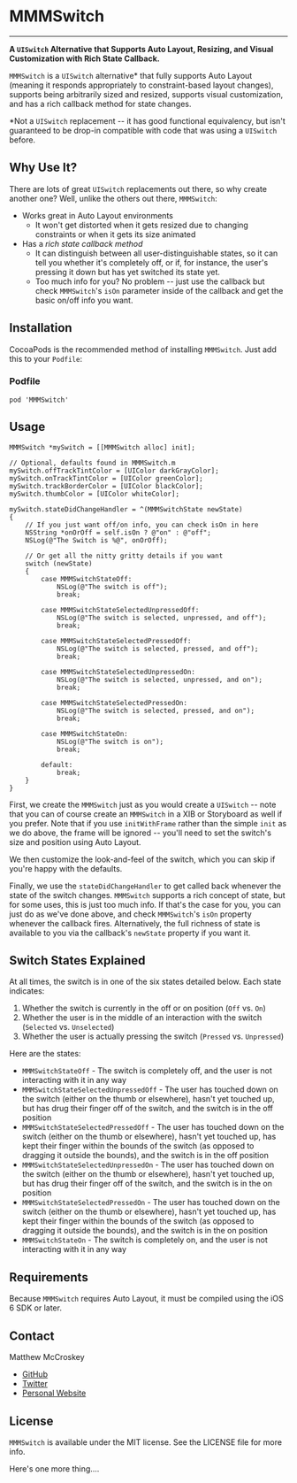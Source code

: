 # MMMSwitch
-----------

**A `UISwitch` Alternative that Supports Auto Layout, Resizing, and Visual Customization with Rich State Callback.**

`MMMSwitch` is a `UISwitch` alternative* that fully supports Auto Layout (meaning it responds appropriately to constraint-based layout changes), supports being arbitrarily sized and resized, supports visual customization, and has a rich callback method for state changes.

*Not a `UISwitch` replacement -- it has good functional equivalency, but isn't guaranteed to be drop-in compatible with code that was using a `UISwitch` before.

## Why Use It?

There are lots of great `UISwitch` replacements out there, so why create another one? Well, unlike the others out there, `MMMSwitch`:

* Works great in Auto Layout environments
	* It won't get distorted when it gets resized due to changing constraints or when it gets its size animated
* Has a *rich state callback method* 
	* It can distinguish between all user-distinguishable states, so it can tell you whether it's completely off, or if, for instance, the user's pressing it down but has yet switched its state yet. 
	* Too much info for you? No problem -- just use the callback but check `MMMSwitch`'s `isOn` parameter inside of the callback and get the basic on/off info you want.

## Installation

CocoaPods is the recommended method of installing `MMMSwitch`. Just add this to your `Podfile`:

### Podfile

```
pod 'MMMSwitch'
```

## Usage

```objc
MMMSwitch *mySwitch = [[MMMSwitch alloc] init];

// Optional, defaults found in MMMSwitch.m
mySwitch.offTrackTintColor = [UIColor darkGrayColor];
mySwitch.onTrackTintColor = [UIColor greenColor];
mySwitch.trackBorderColor = [UIColor blackColor];
mySwitch.thumbColor = [UIColor whiteColor];

mySwitch.stateDidChangeHandler = ^(MMMSwitchState newState)
{
    // If you just want off/on info, you can check isOn in here
    NSString *onOrOff = self.isOn ? @"on" : @"off";
    NSLog(@"The Switch is %@", onOrOff);
    
    // Or get all the nitty gritty details if you want
    switch (newState)
    {
        case MMMSwitchStateOff:
            NSLog(@"The switch is off");
            break;
            
        case MMMSwitchStateSelectedUnpressedOff:
            NSLog(@"The switch is selected, unpressed, and off");
            break;
            
        case MMMSwitchStateSelectedPressedOff:
            NSLog(@"The switch is selected, pressed, and off");
            break;
            
        case MMMSwitchStateSelectedUnpressedOn:
            NSLog(@"The switch is selected, unpressed, and on");
            break;
            
        case MMMSwitchStateSelectedPressedOn:
            NSLog(@"The switch is selected, pressed, and on");
            break;
            
        case MMMSwitchStateOn:
            NSLog(@"The switch is on");
            break;
            
        default:
            break;
    }
}
```
First, we create the `MMMSwitch` just as you would create a `UISwitch` -- note that you can of course create an `MMMSwitch` in a XIB or Storyboard as well if you prefer. Note that if you use `initWithFrame` rather than the simple `init` as we do above, the frame will be ignored -- you'll need to set the switch's size and position using Auto Layout.

We then customize the look-and-feel of the switch, which you can skip if you're happy with the defaults.

Finally, we use the `stateDidChangeHandler` to get called back whenever the state of the switch changes. `MMMSwitch` supports a rich concept of state, but for some uses, this is just too much info. If that's the case for you, you can just do as we've done above, and check `MMMSwitch`'s `isOn` property whenever the callback fires. Alternatively, the full richness of state is available to you via the callback's `newState` property if you want it.

## Switch States Explained

At all times, the switch is in one of the six states detailed below. Each state indicates:

1. Whether the switch is currently in the off or on position (`Off` vs. `On`)
2. Whether the user is in the middle of an interaction with the switch (`Selected` vs. `Unselected`)
3. Whether the user is actually pressing the switch (`Pressed` vs. `Unpressed`)

Here are the states:

* `MMMSwitchStateOff` - The switch is completely off, and the user
is not interacting with it in any way
* `MMMSwitchStateSelectedUnpressedOff` - The user has touched down
on the switch (either on the thumb or elsewhere), hasn't yet touched
up, but has drug their finger off of the switch, and the switch is 
in the off position
* `MMMSwitchStateSelectedPressedOff` - The user has touched down
on the switch (either on the thumb or elsewhere), hasn't yet touched
up, has kept their finger within the bounds of the switch (as opposed 
to dragging it outside the bounds), and the switch is in the off position
* `MMMSwitchStateSelectedUnpressedOn` - The user has touched down
on the switch (either on the thumb or elsewhere), hasn't yet touched
up, but has drug their finger off of the switch, and the switch is
in the on position
* `MMMSwitchStateSelectedPressedOn` - The user has touched down
on the switch (either on the thumb or elsewhere), hasn't yet touched
up, has kept their finger within the bounds of the switch (as opposed
to dragging it outside the bounds), and the switch is in the on position
* `MMMSwitchStateOn` - The switch is completely on, and the user
is not interacting with it in any way

## Requirements

Because `MMMSwitch` requires Auto Layout, it must be compiled using the iOS 6 SDK or later.

## Contact

Matthew McCroskey

* [GitHub](http://github.com/mmccroskey)
* [Twitter](http://twitter.com/mmccroskey)
* [Personal Website](http://matthewmccroskey.com)

## License

`MMMSwitch` is available under the MIT license. See the LICENSE file for more info.

Here's one more thing....
